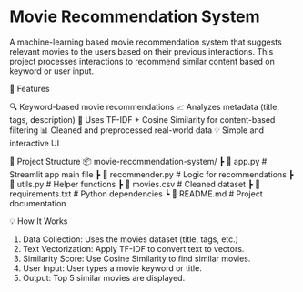 # Movie Recommendation System
 A machine-learning based movie recommendation system that suggests  relevant movies to the users based on their previous interactions. This project processes interactions to recommend similar content based on keyword or user input.

🚀 Features 

🔍 Keyword-based movie recommendations
📈 Analyzes  metadata (title, tags, description)
🧠 Uses TF-IDF + Cosine Similarity for content-based filtering
📊 Cleaned and preprocessed real-world data
💡 Simple and interactive UI 

📁 Project Structure
📦 movie-recommendation-system/
 ┣ 📜 app.py                # Streamlit app main file
 ┣ 📜 recommender.py        # Logic for recommendations
 ┣ 📜 utils.py              # Helper functions
 ┣ 📜 movies.csv            # Cleaned dataset
 ┣ 📜 requirements.txt      # Python dependencies
 ┗ 📜 README.md             # Project documentation

 💡 How It Works

1. Data Collection: Uses the movies dataset (title, tags, etc.)
2. Text Vectorization: Apply TF-IDF to convert text to vectors.
3. Similarity Score: Use Cosine Similarity to find similar movies.
4. User Input: User types a movie keyword or title.
5. Output: Top 5 similar movies are displayed.
